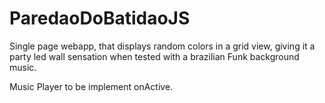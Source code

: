 ﻿# ParedaoDoBatidaoJS
 
 Single page webapp, that displays random colors in a grid view, giving it a party led wall sensation when tested with a brazilian Funk background music.
 
 Music Player to be implement onActive.

